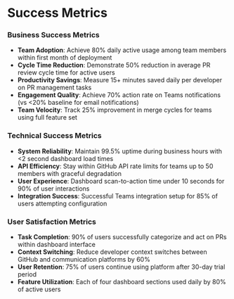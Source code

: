 # Success Metrics

### Business Success Metrics
- **Team Adoption**: Achieve 80% daily active usage among team members within first month of deployment
- **Cycle Time Reduction**: Demonstrate 50% reduction in average PR review cycle time for active users
- **Productivity Savings**: Measure 15+ minutes saved daily per developer on PR management tasks
- **Engagement Quality**: Achieve 70% action rate on Teams notifications (vs <20% baseline for email notifications)
- **Team Velocity**: Track 25% improvement in merge cycles for teams using full feature set

### Technical Success Metrics
- **System Reliability**: Maintain 99.5% uptime during business hours with <2 second dashboard load times
- **API Efficiency**: Stay within GitHub API rate limits for teams up to 50 members with graceful degradation
- **User Experience**: Dashboard scan-to-action time under 10 seconds for 90% of user interactions
- **Integration Success**: Successful Teams integration setup for 85% of users attempting configuration

### User Satisfaction Metrics
- **Task Completion**: 90% of users successfully categorize and act on PRs within dashboard interface
- **Context Switching**: Reduce developer context switches between GitHub and communication platforms by 60%
- **User Retention**: 75% of users continue using platform after 30-day trial period
- **Feature Utilization**: Each of four dashboard sections used daily by 80% of active users
